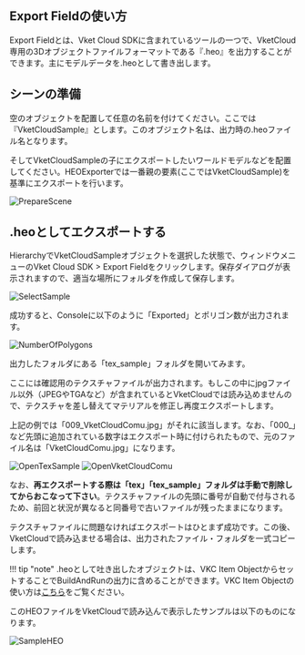 ## Export Fieldの使い方
Export Fieldとは、Vket Cloud SDKに含まれているツールの一つで、VketCloud専用の3Dオブジェクトファイルフォーマットである『.heo』を出力することができます。主にモデルデータを.heoとして書き出します。

## シーンの準備
空のオブジェクトを配置して任意の名前を付けてください。ここでは『VketCloudSample』とします。このオブジェクト名は、出力時の.heoファイル名となります。

そしてVketCloudSampleの子にエクスポートしたいワールドモデルなどを配置してください。HEOExporterでは一番親の要素(ここではVketCloudSample)を基準にエクスポートを行います。

![PrepareScene](img/PrepareScene.jpg)

## .heoとしてエクスポートする
HierarchyでVketCloudSampleオブジェクトを選択した状態で、ウィンドウメニューのVket Cloud SDK > Export Fieldをクリックします。保存ダイアログが表示されますので、適当な場所にフォルダを作成して保存します。

![SelectSample](img/SelectSample.jpg)

成功すると、Consoleに以下のように「Exported」とポリゴン数が出力されます。

![NumberOfPolygons](img/NumberOfPolygons.jpg)

出力したフォルダにある「tex_sample」フォルダを開いてみます。

ここには確認用のテクスチャファイルが出力されます。もしこの中にjpgファイル以外（JPEGやTGAなど）が含まれているとVketCloudでは読み込めませんので、テクスチャを差し替えてマテリアルを修正し再度エクスポートします。

上記の例では「009_VketCloudComu.jpg」がそれに該当します。なお、「000_」など先頭に追加されている数字はエクスポート時に付けられたもので、元のファイル名は「VketCloudComu.jpg」になります。

![OpenTexSample](img/OpenTexSample.jpg)
![OpenVketCloudComu](img/OpenVketCloudComu.jpg)

なお、**再エクスポートする際は「tex」「tex_sample」フォルダは手動で削除してからおこなって下さい**。テクスチャファイルの先頭に番号が自動で付与されるため、前回と状況が異なると同番号で古いファイルが残ったままになります。

テクスチャファイルに問題なければエクスポートはひとまず成功です。この後、VketCloudで読み込ませる場合は、出力されたファイル・フォルダを一式コピーします。

!!! tip "note"
    .heoとして吐き出したオブジェクトは、VKC Item ObjectからセットすることでBuildAndRunの出力に含めることができます。VKC Item Objectの使い方は[こちら](../VKCComponents/VKCItemObject.md)をご覧ください。

このHEOファイルをVketCloudで読み込んで表示したサンプルは以下のものになります。

![SampleHEO](img/SampleHEO.jpg)
